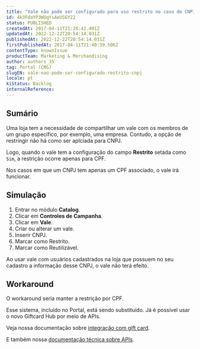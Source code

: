 ```yaml
---
title: "Vale não pode ser configurado para uso restrito no caso de CNPJ"
id: 4k3FdaYP3WUqYsAeUSGY22
status: PUBLISHED
createdAt: 2017-04-11T21:26:42.491Z
updatedAt: 2022-12-22T20:54:14.031Z
publishedAt: 2022-12-22T20:54:14.031Z
firstPublishedAt: 2017-04-11T21:40:39.506Z
contentType: knownIssue
productTeam: Marketing & Merchandising
author: authors_35
tag: Portal (CMS)
slugEN: vale-nao-pode-ser-configurado-restrito-cnpj
locale: pt
kiStatus: Backlog
internalReference: 
---
```


## Sumário

Uma loja tem a necessidade de compartilhar um vale com os membros de um grupo específico, por exemplo, uma empresa. Contudo, a opção de restringir não há como ser aplciada para CNPJ.

Logo, quando o vale tem a configuração do campo __Restrito__ setada como `Sim`, a restrição ocorre apenas para CPF.

Nos casos em que um CNPJ tem apenas um CPF associado, o vale irá funcionar.

## Simulação

1. Entrar no módulo __Catalog__.
2. Clicar em __Controles de Campanha__.
3. Clicar em __Vale__.
4. Criar ou alterar um vale.
5. Inserir CNPJ.
6. Marcar como Restrito.
7. Marcar como Reutilizável.

Ao usar vale com usuários cadastrados na loja que possuem no seu cadastro a informação desse CNPJ, o vale não terá efeito.

## Workaround

O workaround seria manter a restrição por CPF.

Esse sistema, incluído no Portal, está sendo substituído. Já é possível usar o novo Giftcard Hub por meio de APIs.

Veja nossa documentação sobre [integração com gift card](/pt/tutorial/integrando-com-gift-card/).

E também nossa [documentação técnica sobre APIs](/pt/developer-docs/).

